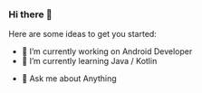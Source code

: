 ### Hi there 👋

Here are some ideas to get you started:

- 🔭 I’m currently working on Android Developer 
- 🌱 I’m currently learning Java / Kotlin
<!-- - 👯 I’m looking to collaborate on ... 
- 🤔 I’m looking for help with ... -->
- 💬 Ask me about Anything
<!-- - 📫 How to reach me: ...
- 😄 Pronouns: ...
- ⚡ Fun fact: ...

-->
